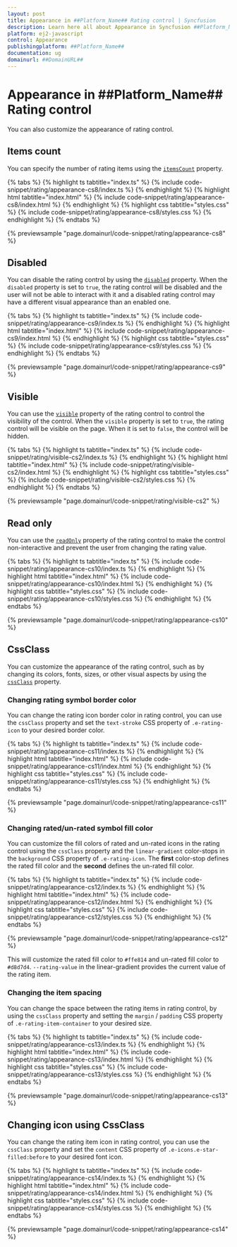 ```yaml
---
layout: post
title: Appearance in ##Platform_Name## Rating control | Syncfusion
description: Learn here all about Appearance in Syncfusion ##Platform_Name## Rating control of Syncfusion Essential JS 2 and more.
platform: ej2-javascript
control: Appearance 
publishingplatform: ##Platform_Name##
documentation: ug
domainurl: ##DomainURL##
---
```


# Appearance in ##Platform_Name## Rating control

You can also customize the appearance of rating control.

## Items count

You can specify the number of rating items using the [`itemsCount`](../api/rating/#itemscount) property.

{% tabs %}
{% highlight ts tabtitle="index.ts" %}
{% include code-snippet/rating/appearance-cs8/index.ts %}
{% endhighlight %}
{% highlight html tabtitle="index.html" %}
{% include code-snippet/rating/appearance-cs8/index.html %}
{% endhighlight %}
{% highlight css tabtitle="styles.css" %}
{% include code-snippet/rating/appearance-cs8/styles.css %}
{% endhighlight %}
{% endtabs %}
          
{% previewsample "page.domainurl/code-snippet/rating/appearance-cs8" %}

## Disabled

You can disable the rating control by using the [`disabled`](../api/rating/#disabled) property. When the `disabled` property is set to `true`, the rating control will be disabled and the user will not be able to interact with it and a disabled rating control may have a different visual appearance than an enabled one.

{% tabs %}
{% highlight ts tabtitle="index.ts" %}
{% include code-snippet/rating/appearance-cs9/index.ts %}
{% endhighlight %}
{% highlight html tabtitle="index.html" %}
{% include code-snippet/rating/appearance-cs9/index.html %}
{% endhighlight %}
{% highlight css tabtitle="styles.css" %}
{% include code-snippet/rating/appearance-cs9/styles.css %}
{% endhighlight %}
{% endtabs %}
          
{% previewsample "page.domainurl/code-snippet/rating/appearance-cs9" %}

## Visible

You can use the [`visible`](../api/rating/#visible) property of the rating control to control the visibility of the control. When the `visible` property is set to `true`, the rating control will be visible on the page. When it is set to `false`, the control will be hidden.

{% tabs %}
{% highlight ts tabtitle="index.ts" %}
{% include code-snippet/rating/visible-cs2/index.ts %}
{% endhighlight %}
{% highlight html tabtitle="index.html" %}
{% include code-snippet/rating/visible-cs2/index.html %}
{% endhighlight %}
{% highlight css tabtitle="styles.css" %}
{% include code-snippet/rating/visible-cs2/styles.css %}
{% endhighlight %}
{% endtabs %}
          
{% previewsample "page.domainurl/code-snippet/rating/visible-cs2" %}

## Read only

You can use the [`readOnly`](../api/rating/#readonly) property of the rating control to make the control non-interactive and prevent the user from changing the rating value.

{% tabs %}
{% highlight ts tabtitle="index.ts" %}
{% include code-snippet/rating/appearance-cs10/index.ts %}
{% endhighlight %}
{% highlight html tabtitle="index.html" %}
{% include code-snippet/rating/appearance-cs10/index.html %}
{% endhighlight %}
{% highlight css tabtitle="styles.css" %}
{% include code-snippet/rating/appearance-cs10/styles.css %}
{% endhighlight %}
{% endtabs %}
          
{% previewsample "page.domainurl/code-snippet/rating/appearance-cs10" %}

## CssClass

You can customize the appearance of the rating control, such as by changing its colors, fonts, sizes, or other visual aspects by using the [`cssClass`](../api/rating/#cssclass) property.

### Changing rating symbol border color

You can change the rating icon border color in rating control, you can use the `cssClass` property and set the `text-stroke` CSS property of `.e-rating-icon` to your desired border color.

{% tabs %}
{% highlight ts tabtitle="index.ts" %}
{% include code-snippet/rating/appearance-cs11/index.ts %}
{% endhighlight %}
{% highlight html tabtitle="index.html" %}
{% include code-snippet/rating/appearance-cs11/index.html %}
{% endhighlight %}
{% highlight css tabtitle="styles.css" %}
{% include code-snippet/rating/appearance-cs11/styles.css %}
{% endhighlight %}
{% endtabs %}
          
{% previewsample "page.domainurl/code-snippet/rating/appearance-cs11" %}

### Changing rated/un-rated symbol fill color

You can customize the fill colors of rated and un-rated icons in the rating control using the `cssClass` property and the `linear-gradient` color-stops in the `background` CSS property of `.e-rating-icon`. The **first** color-stop defines the rated fill color and the **second** defines the un-rated fill color.

{% tabs %}
{% highlight ts tabtitle="index.ts" %}
{% include code-snippet/rating/appearance-cs12/index.ts %}
{% endhighlight %}
{% highlight html tabtitle="index.html" %}
{% include code-snippet/rating/appearance-cs12/index.html %}
{% endhighlight %}
{% highlight css tabtitle="styles.css" %}
{% include code-snippet/rating/appearance-cs12/styles.css %}
{% endhighlight %}
{% endtabs %}
          
{% previewsample "page.domainurl/code-snippet/rating/appearance-cs12" %}

This will customize the rated fill color to `#ffe814` and un-rated fill color to `#d8d7d4`. `--rating-value` in the linear-gradient provides the current value of the rating item.

### Changing the item spacing

You can change the space between the rating items in rating control, by using the `cssClass` property and setting the `margin` / `padding` CSS property of `.e-rating-item-container` to your desired size.

{% tabs %}
{% highlight ts tabtitle="index.ts" %}
{% include code-snippet/rating/appearance-cs13/index.ts %}
{% endhighlight %}
{% highlight html tabtitle="index.html" %}
{% include code-snippet/rating/appearance-cs13/index.html %}
{% endhighlight %}
{% highlight css tabtitle="styles.css" %}
{% include code-snippet/rating/appearance-cs13/styles.css %}
{% endhighlight %}
{% endtabs %}
          
{% previewsample "page.domainurl/code-snippet/rating/appearance-cs13" %}

## Changing icon using CssClass

You can change the rating item icon in rating control, you can use the `cssClass` property and set the `content` CSS property of `.e-icons.e-star-filled:before` to your desired font icon.

{% tabs %}
{% highlight ts tabtitle="index.ts" %}
{% include code-snippet/rating/appearance-cs14/index.ts %}
{% endhighlight %}
{% highlight html tabtitle="index.html" %}
{% include code-snippet/rating/appearance-cs14/index.html %}
{% endhighlight %}
{% highlight css tabtitle="styles.css" %}
{% include code-snippet/rating/appearance-cs14/styles.css %}
{% endhighlight %}
{% endtabs %}
          
{% previewsample "page.domainurl/code-snippet/rating/appearance-cs14" %}
